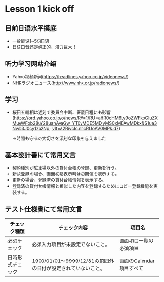 Lesson 1 kick off
==============================

目前日语水平摸底
--------------

* 一般能说1~5句日语
* 日语口音还是纯正的，潜力巨大！


听力学习网站介绍
--------------
* Yahoo视频新闻(https://headlines.yahoo.co.jp/videonews/)
* NHKラジオニュース(http://www.nhk.or.jp/radionews/)

学习
--------------
* 桜田五輪相は遅刻で委員会中断、審議日程にも影響(https://ord.yahoo.co.jp/o/news/RV=1/RU=aHR0cHM6Ly9oZWFkbGluZXMueWFob28uY28uanAvaGw_YT0yMDE5MDIyMS0xMDAwMDkxNS1ua3Nwb3J0cy1zb2Np;_ylt=A2RivcIc.nhcRUoAVQMPk.d7)

  ⇒時間も守るの大切さを深刻な印象を与えました

基本設計書にて常用文言
--------------
* 契約種別が駐車場以外の貸付台帳の登録、更新を行う。
* 新規登録の場合、画面初期表示時は初期値を表示する。
* 更新の場合、登録済の貸付台帳情報を表示する。
* 登録済の貸付台帳情報と類似した内容を登録するためにコピー登録機能を実装する。

テスト仕様書にて常用文言
--------------

チェック種類|チェック内容|項目名|
------------|------------------------|------------------------
必須チェック|必須入力項目が未設定でないこと。　|画面項目一覧の必須項目
日時形式チェック|1900/01/01～9999/12/31の範囲外の日付が設定されていないこと。|画面のCalendar項目すべて


